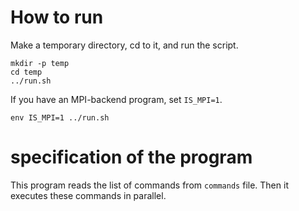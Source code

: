 # How to run

Make a temporary directory, cd to it, and run the script.

```
mkdir -p temp
cd temp
../run.sh
```

If you have an MPI-backend program, set `IS_MPI=1`.

```
env IS_MPI=1 ../run.sh
```

# specification of the program

This program reads the list of commands from `commands` file. Then it executes these commands in parallel.

